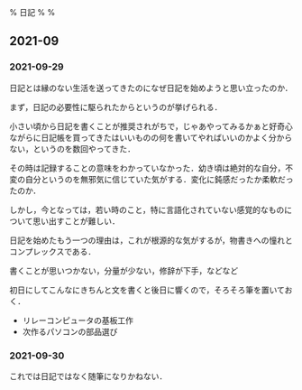 % 日記
%
%

## 2021-09

### 2021-09-29

日記とは縁のない生活を送ってきたのになぜ日記を始めようと思い立ったのか．

まず，日記の必要性に駆られたからというのが挙げられる．

小さい頃から日記を書くことが推奨されがちで，じゃあやってみるかぁと好奇心ながらに日記帳を買ってきたはいいものの何を書いてやればいいのかよく分からない，というのを数回やってきた．

その時は記録することの意味をわかっていなかった．幼き頃は絶対的な自分，不変の自分というのを無邪気に信じていた気がする．変化に鈍感だったか柔軟だったのか．

しかし，今となっては，若い時のこと，特に言語化されていない感覚的なものについて思い出すことが難しい．

日記を始めたもう一つの理由は，これが根源的な気がするが，物書きへの憧れとコンプレックスである．

書くことが思いつかない，分量が少ない，修辞が下手，などなど

初日にしてこんなにきちんと文を書くと後日に響くので，そろそろ筆を置いておく．

- リレーコンピュータの基板工作
- 次作るパソコンの部品選び

### 2021-09-30

これでは日記ではなく随筆になりかねない．
